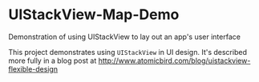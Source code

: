 # UIStackView-Map-Demo
Demonstration of using UIStackView to lay out an app's user interface

This project demonstrates using `UIStackView` in UI design. It's described more fully in a blog post at http://www.atomicbird.com/blog/uistackview-flexible-design
